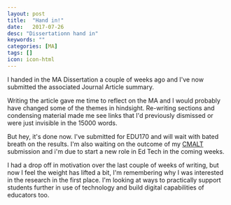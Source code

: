 ```yaml
---
layout: post
title:  "Hand in!"
date:   2017-07-26
desc: "Dissertationn hand in"
keywords: ""
categories: [MA]
tags: []
icon: icon-html
---
```

I handed in the MA Dissertation a couple of weeks ago and I've now submitted the associated Journal Article summary.

Writing the article gave me time to reflect on the MA and I would probably have changed some of the themes in hindsight. Re-writing sections and condensing material made me see links that I'd previously dismissed or were just invisible in the 15000 words.

But hey, it's done now. I've submitted for EDU170 and will wait with bated breath on the results. I'm also waiting on the outcome of my [CMALT](cmalt.mrkn.us) submission and i'm due to start a new role in Ed Tech in the coming weeks.

I had a drop off in motivation over the last couple of weeks of writing, but now I feel the weight has lifted a bit, I'm remembering why I was interested in the research in the first place. I'm looking at ways to practically support students further in use of technology and build digital capabilities of educators too.
